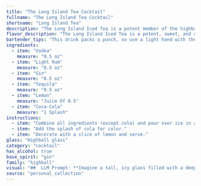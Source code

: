 ```yaml
---
title: "The Long Island Tea Cocktail"
fullname: "The Long Island Tea Cocktail"
shortname: "Long Island Tea"
description: "The Long Island Iced Tea is a potent member of the highball family, known for its tall, mixed drink format. Originating in the 1970s, its creation is debated, but it's believed to have stemmed from Long Island, New York. "
flavor_description: "The Long Island Iced Tea is a potent, sweet, and citrusy punch in the mouth. The vodka provides a clean, neutral base, while the rum, gin, and tequila contribute their distinct characteristics. The lemon juice adds a bright, tart note, and the Coca-Cola rounds out the flavor with a touch of sweetness and carbonation. Be warned: this cocktail packs a serious punch due to its high alcohol content. "
bartender_tips: "This drink packs a punch, so use a light hand with the booze.  Don't skimp on the lemon juice, it helps balance the sweetness.  Shake it hard with ice to chill it properly.  Use good quality spirits for best results.  And lastly, remember, this is not a tea! "
ingredients:
  - item: "Vodka"
    measure: "0.5 oz"
  - item: "Light Rum"
    measure: "0.5 oz"
  - item: "Gin"
    measure: "0.5 oz"
  - item: "Tequila"
    measure: "0.5 oz"
  - item: "Lemon"
    measure: "Juice Of 0.5"
  - item: "Coca-Cola"
    measure: "1 Splash"
instructions:
  - item: "Combine all ingredients (except cola) and pour over ice in a highball glass."
  - item: "Add the splash of cola for color."
  - item: "Decorate with a slice of lemon and serve."
glass: "Highball glass"
category: "cocktail"
has_alcohol: true
base_spirit: "gin"
family: "highball"
visual: "##  LLM Prompt: **Imagine a tall, icy glass filled with a deep amber liquid.  The color is reminiscent of a sunset, with hints of golden orange and a touch of ruby red.  The drink is topped with a generous amount of crushed ice, creating a cloudy, frosted appearance. A thin, lemon wedge clings to the rim of the glass, its pale yellow contrasting with the dark drink.  Tiny bubbles of carbonation rise from the depths, creating a gentle fizz that  entices the senses. Describe this cocktail in detail, using vivid imagery and sensory details.** "
source: "personal_collection"
---
```


